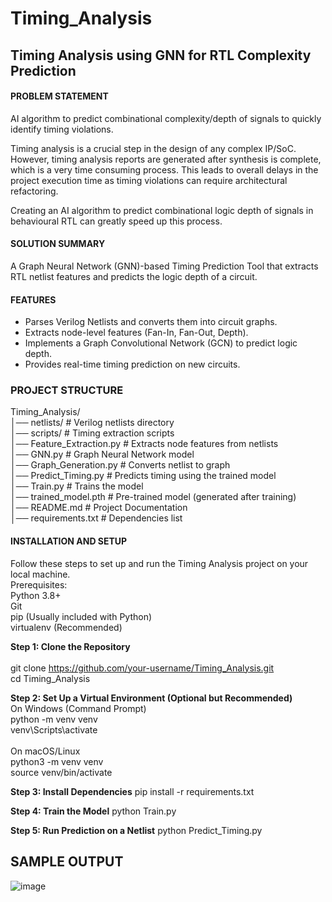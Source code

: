 # Timing_Analysis

## Timing Analysis using GNN for RTL Complexity Prediction

#### PROBLEM STATEMENT
AI algorithm to predict combinational complexity/depth of signals to quickly identify timing violations.

Timing analysis is a crucial step in the design of any complex IP/SoC. However, timing analysis reports are generated after synthesis is complete, which is a very time consuming process. This leads to overall delays in the project execution time as timing violations can require architectural refactoring.

Creating an AI algorithm to predict combinational logic depth of signals in behavioural RTL can greatly speed up this process.

#### SOLUTION SUMMARY
A Graph Neural Network (GNN)-based Timing Prediction Tool that extracts RTL netlist features and predicts the logic depth of a circuit.

#### FEATURES 
- Parses Verilog Netlists and converts them into circuit graphs.
- Extracts node-level features (Fan-In, Fan-Out, Depth).
- Implements a Graph Convolutional Network (GCN) to predict logic depth.
- Provides real-time timing prediction on new circuits.

### PROJECT STRUCTURE
Timing_Analysis/<br>
│── netlists/                # Verilog netlists directory<br>
│── scripts/                 # Timing extraction scripts<br>
│── Feature_Extraction.py    # Extracts node features from netlists<br>
│── GNN.py                   # Graph Neural Network model<br>
│── Graph_Generation.py      # Converts netlist to graph<br>
│── Predict_Timing.py        # Predicts timing using the trained model<br>
│── Train.py                 # Trains the model<br>
│── trained_model.pth        # Pre-trained model (generated after training)<br>
│── README.md                # Project Documentation<br>
│── requirements.txt         # Dependencies list<br>


#### INSTALLATION AND SETUP
Follow these steps to set up and run the Timing Analysis project on your local machine.<br>
Prerequisites:<br>
Python 3.8+  
Git  
pip (Usually included with Python)  
virtualenv (Recommended)  

**Step 1: Clone the Repository** <br>  
git clone https://github.com/your-username/Timing_Analysis.git<br>
cd Timing_Analysis

**Step 2: Set Up a Virtual Environment (Optional but Recommended)** <br>
On Windows (Command Prompt)  
python -m venv venv  
venv\Scripts\activate  
<br>
On macOS/Linux  
python3 -m venv venv  
source venv/bin/activate  

**Step 3: Install Dependencies**
pip install -r requirements.txt  

**Step 4: Train the Model**
python Train.py  

**Step 5: Run Prediction on a Netlist**
python Predict_Timing.py  

## SAMPLE OUTPUT
![image](https://github.com/user-attachments/assets/408839e8-c47b-45ed-955f-4ed5a5788dce)


